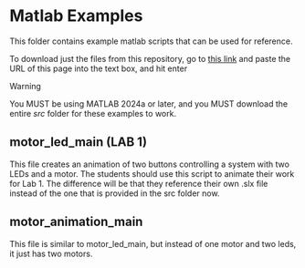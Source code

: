 # Matlab Examples
This folder contains example matlab scripts that can be used for reference.

To download just the files from this repository, go to [this link](https://download-directory.github.io/) and paste the URL of this page into the text box, and hit enter

>[!WARNING]
> You MUST be using MATLAB 2024a or later, and you MUST download the entire _src_ folder for these examples to work.

## motor_led_main (LAB 1)

This file creates an animation of two buttons controlling a system with two LEDs and a motor. The students should use this script to animate their work for Lab 1. The difference will be that they reference their own .slx file instead of the one that is provided in the src folder now. 

## motor_animation_main

This file is similar to motor_led_main, but instead of one motor and two leds, it just has two motors. 
